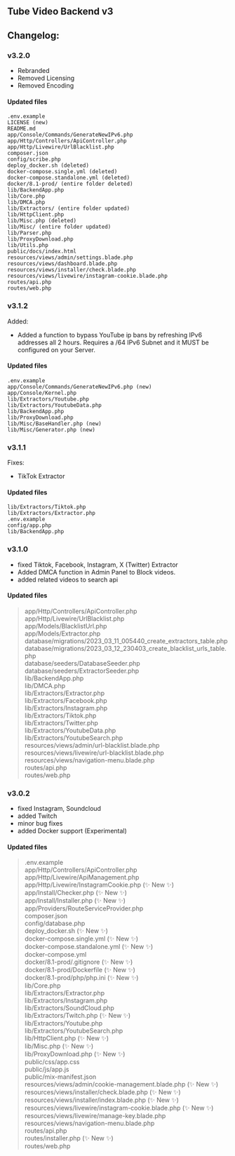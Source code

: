 ## Tube Video Backend v3

## Changelog:

### v3.2.0
- Rebranded
- Removed Licensing
- Removed Encoding

#### Updated files
```
.env.example
LICENSE (new)
README.md
app/Console/Commands/GenerateNewIPv6.php
app/Http/Controllers/ApiController.php
app/Http/Livewire/UrlBlacklist.php
composer.json
config/scribe.php
deploy_docker.sh (deleted)
docker-compose.single.yml (deleted)
docker-compose.standalone.yml (deleted)
docker/8.1-prod/ (entire folder deleted)
lib/BackendApp.php
lib/Core.php
lib/DMCA.php
lib/Extractors/ (entire folder updated)
lib/HttpClient.php
lib/Misc.php (deleted)
lib/Misc/ (entire folder updated)
lib/Parser.php
lib/ProxyDownload.php
lib/Utils.php
public/docs/index.html
resources/views/admin/settings.blade.php
resources/views/dashboard.blade.php
resources/views/installer/check.blade.php
resources/views/livewire/instagram-cookie.blade.php
routes/api.php
routes/web.php
```

### v3.1.2
Added:
- Added a function to bypass YouTube ip bans by refreshing IPv6 addresses all 2 hours. Requires a /64 IPv6 Subnet and it MUST be configured on your Server. 

#### Updated files
```
.env.example 
app/Console/Commands/GenerateNewIPv6.php (new)
app/Console/Kernel.php
lib/Extractors/Youtube.php
lib/Extractors/YoutubeData.php
lib/BackendApp.php
lib/ProxyDownload.php
lib/Misc/BaseHandler.php (new)
lib/Misc/Generator.php (new)
```

### v3.1.1
Fixes:
- TikTok Extractor

#### Updated files
```
lib/Extractors/Tiktok.php
lib/Extractors/Extractor.php
.env.example
config/app.php
lib/BackendApp.php
```

### v3.1.0

- fixed Tiktok, Facebook, Instagram, X (Twitter) Extractor
- Added DMCA function in Admin Panel to Block videos. 
- added related videos to search api

#### Updated files
> app/Http/Controllers/ApiController.php <br>
> app/Http/Livewire/UrlBlacklist.php <br>
> app/Models/BlacklistUrl.php <br>
> app/Models/Extractor.php <br>
> database/migrations/2023_03_11_005440_create_extractors_table.php <br>
> database/migrations/2023_03_12_230403_create_blacklist_urls_table.php <br>
> database/seeders/DatabaseSeeder.php <br>
> database/seeders/ExtractorSeeder.php <br>
> lib/BackendApp.php <br>
> lib/DMCA.php <br>
> lib/Extractors/Extractor.php <br>
> lib/Extractors/Facebook.php <br>
> lib/Extractors/Instagram.php <br>
> lib/Extractors/Tiktok.php <br>
> lib/Extractors/Twitter.php <br>
> lib/Extractors/YoutubeData.php <br>
> lib/Extractors/YoutubeSearch.php <br>
> resources/views/admin/url-blacklist.blade.php <br>
> resources/views/livewire/url-blacklist.blade.php <br>
> resources/views/navigation-menu.blade.php <br>
> routes/api.php <br>
> routes/web.php <br>

### v3.0.2

- fixed Instagram, Soundcloud
- added Twitch
- minor bug fixes
- added Docker support (Experimental)

#### Updated files
> .env.example <br>
>  app/Http/Controllers/ApiController.php <br>
>  app/Http/Livewire/ApiManagement.php <br>
>  app/Http/Livewire/InstagramCookie.php (✨ New ✨) <br>
>  app/Install/Checker.php (✨ New ✨) <br>
>  app/Install/Installer.php (✨ New ✨) <br>
>  app/Providers/RouteServiceProvider.php <br>
>  composer.json <br>
>  config/database.php <br>
>  deploy_docker.sh (✨ New ✨) <br>
>  docker-compose.single.yml (✨ New ✨) <br>
>  docker-compose.standalone.yml (✨ New ✨) <br>
>  docker-compose.yml <br>
>  docker/8.1-prod/.gitignore (✨ New ✨) <br>
>  docker/8.1-prod/Dockerfile (✨ New ✨) <br>
>  docker/8.1-prod/php/php.ini (✨ New ✨) <br>
>  lib/Core.php <br>
>  lib/Extractors/Extractor.php <br>
>  lib/Extractors/Instagram.php <br> 
>  lib/Extractors/SoundCloud.php <br>
>  lib/Extractors/Twitch.php (✨ New ✨) <br>
>  lib/Extractors/Youtube.php <br>
>  lib/Extractors/YoutubeSearch.php <br>
>  lib/HttpClient.php (✨ New ✨) <br>
>  lib/Misc.php (✨ New ✨) <br>
>  lib/ProxyDownload.php (✨ New ✨) <br>
>  public/css/app.css <br>
>  public/js/app.js <br>
>  public/mix-manifest.json <br>
>  resources/views/admin/cookie-management.blade.php (✨ New ✨) <br>
>  resources/views/installer/check.blade.php (✨ New ✨) <br>
>  resources/views/installer/index.blade.php (✨ New ✨) <br>
>  resources/views/livewire/instagram-cookie.blade.php (✨ New ✨) <br>
>  resources/views/livewire/manage-key.blade.php <br>
>  resources/views/navigation-menu.blade.php <br>
>  routes/api.php <br>
>  routes/installer.php (✨ New ✨) <br>
>  routes/web.php <br>
